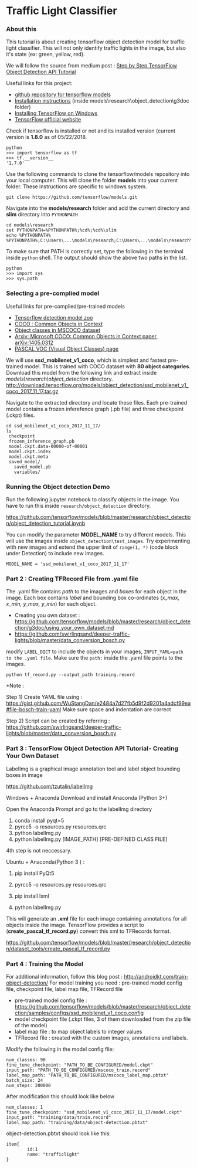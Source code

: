 # Traffic Light Classifier

### About this
This tutorial is about creating tensorflow object detection model for traffic light classifier. This will not only identify traffic lights in the image, but also it's state (ex: green, yellow, red).

We will follow the source from medium post : [Step by Step TensorFlow Object Detection API Tutorial](https://medium.com/@WuStangDan/step-by-step-tensorflow-object-detection-api-tutorial-part-1-selecting-a-model-a02b6aabe39e)

Useful links for this project: <br>

* [github repository for tensorflow models](https://github.com/tensorflow/models)
* [Installation instructions](https://github.com/tensorflow/models/blob/master/research/object_detection/g3doc/installation.md)
(inside models\research\object_detection\g3doc folder)
* [Installing TensorFlow on Windows](https://www.tensorflow.org/install/install_windows)
* [TensorFlow official website](https://www.tensorflow.org/install/install_windows)

Check if tensorflow is installed or not and its installed version (current version is **1.8.0** as of 05/22/2018.
```
python
>>> import tensorflow as tf
>>> tf.__version__
'1.7.0'
```

Use the following commands to clone the tensorflow/models repository into your local computer. This will clone the folder **models** into your current folder. These instructions are specific to windows system.
```
git clone https://github.com/tensorflow/models.git 
```
Navigate into the **models/research** folder and add the current directory and **slim** directory into `PYTHONPATH`
```
cd models\research
set PYTHONPATH=%PYTHONPATH%;%cd%;%cd%\slim
echo %PYTHONPATH%
%PYTHONPATH%;C:\Users\...\models\research;C:\Users\...\models\research\slim
```
To make sure that PATH is correctly set, type the following in the terminal inside `python` shell. The output should show the above two paths in the list.
```
python
>>> import sys
>>> sys.path
```

### Selecting a pre-complied model

Useful links for pre-complied/pre-trained models

* [Tensorflow detection model zoo](https://github.com/tensorflow/models/blob/master/research/object_detection/g3doc/detection_model_zoo.md)
* [COCO : Common Objects in Context](http://cocodataset.org/#home)
* [Object classes in MSCOCO dataset](https://stackoverflow.com/questions/42480371/i-want-to-know-if-there-is-the-clothing-object-class-in-the-ms-coco-dataset)
* [Arxiv: Microsoft COCO: Common Objects in Context paper, arXiv:1405.0312](https://arxiv.org/abs/1405.0312)
* [PASCAL VOC (Visual Object Classes) page](http://host.robots.ox.ac.uk/pascal/VOC/)

We will use **ssd_mobilenet_v1_coco**, which is simplest and fastest pre-trained model. This is trained with COCO dataset with **80 object categories**.
Download this model from the following link and extract inside *models\research\object_detection* directory.
http://download.tensorflow.org/models/object_detection/ssd_mobilenet_v1_coco_2017_11_17.tar.gz

Navigate to the extracted directory and locate these files. Each pre-trained model contains a frozen inferefence graph (.pb file) and three checkpoint (.ckpt) files.
```
cd ssd_mobilenet_v1_coco_2017_11_17/
ls
 checkpoint
 frozen_inference_graph.pb
 model.ckpt.data-00000-of-00001
 model.ckpt.index
 model.ckpt.meta
 saved_model/
   saved_model.pb
   variables/
```

### Running the Object detection Demo

Run the following jupyter notebook to classify objects in the image. You have to run this inside `research/object_detection` directory.

https://github.com/tensorflow/models/blob/master/research/object_detection/object_detection_tutorial.ipynb

You can modify the parameter **MODEL_NAME** to try different models. This will use the images inside `object_detection\test_images`. Try experimenting with new images and extend the upper limit of `range(1, *)` (code block under Detection) to include new images.
```
MODEL_NAME = 'ssd_mobilenet_v1_coco_2017_11_17'
```

### Part 2 : Creating TFRecord File from .yaml file

The .yaml file contains *path* to the images and *boxes* for each object in the image. Each box contains *label* and bounding box co-ordinates (*x_max, x_min, y_max, y_min*) for each object.

- Creating you own dataset : https://github.com/tensorflow/models/blob/master/research/object_detection/g3doc/using_your_own_dataset.md
- https://github.com/swirlingsand/deeper-traffic-lights/blob/master/data_conversion_bosch.py

modify `LABEL_DICT` to include the objects in your images, `INPUT_YAML=path to the .yaml file`. Make sure the `path:` inside the .yaml file points to the images.

```
python tf_record.py --output_path training.record
```
*Note :

Step 1) Create YAML file using : https://gist.github.com/WuStangDan/e2484a7d27fb5d9f2d9201a4adcf99ea#file-bosch-train-yaml
Make sure space and indentation are correct

Step 2) Script can be created by referring :
https://github.com/swirlingsand/deeper-traffic-lights/blob/master/data_conversion_bosch.py

### Part 3 : TensorFlow Object Detection API Tutorial - Creating Your Own Dataset

LabelImg is a graphical image annotation tool and label object bounding boxes in image

https://github.com/tzutalin/labelImg


Windows + Anaconda
Download and install Anaconda (Python 3+)

Open the Anaconda Prompt and go to the labelImg directory

1. conda install pyqt=5
2. pyrcc5 -o resources.py resources.qrc
3. python labelImg.py
4. python labelImg.py [IMAGE_PATH] [PRE-DEFINED CLASS FILE]

4th step is not neccessary.

Ubuntu + Anaconda(Python 3 ) :

1. pip install PyQt5

2. pyrcc5 -o resources.py resources.qrc

3. pip install lxml

4. python labelImg.py

This will generate an **.xml** file for each image containing annotations for all objects inside the image. TensorFlow provides a script to (**create_pascal_tf_record.py**) convert this xml to TFRecords format. 

https://github.com/tensorflow/models/blob/master/research/object_detection/dataset_tools/create_pascal_tf_record.py

### Part 4 : Training the Model
For additional information, follow this blog post : http://androidkt.com/train-object-detection/
For model training you need : pre-trained model config file, checkpoint file, label map file, TFRecord file

- pre-trained model config file : https://github.com/tensorflow/models/blob/master/research/object_detection/samples/configs/ssd_mobilenet_v1_coco.config
- model checkpoint file (.ckpt files, 3 of them downloaded from the zip file of the model)
- label map file : to map object labels to integer values
- TFRecord file : created with the custom images, annotations and labels.

Modify the following in the model config file:
```
num_classes: 90
fine_tune_checkpoint: "PATH_TO_BE_CONFIGURED/model.ckpt"
input_path: "PATH_TO_BE_CONFIGURED/mscoco_train.record"
label_map_path: "PATH_TO_BE_CONFIGURED/mscoco_label_map.pbtxt"
batch_size: 24
num_steps: 200000
```
After modification this should look like below
```
num_classes: 1
fine_tune_checkpoint: "ssd_mobilenet_v1_coco_2017_11_17/model.ckpt"
input_path: "training/data/train.record"
label_map_path: "training/data/object-detection.pbtxt"

```
object-detection.pbtxt should look like this:
```
item{
        id:1
        name: "trafficlight"
}
```




